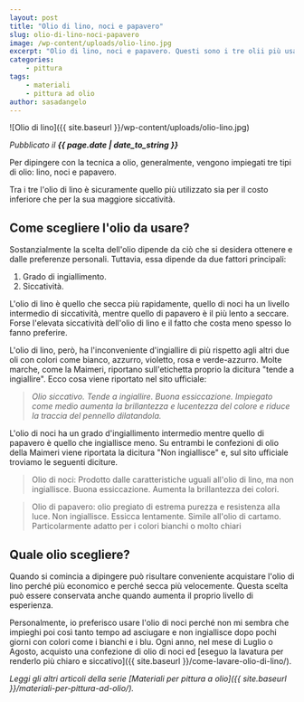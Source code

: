 ```yaml
---
layout: post
title: "Olio di lino, noci e papavero"
slug: olio-di-lino-noci-papavero
image: /wp-content/uploads/olio-lino.jpg
excerpt: "Olio di lino, noci e papavero. Questi sono i tre olii più usati nella pittura ad olio, ma quale tra questi bisogna acquistare?"
categories:
    - pittura
tags:
    - materiali
    - pittura ad olio
author: sasadangelo
---
```


![Olio di lino]({{ site.baseurl }}/wp-content/uploads/olio-lino.jpg)

_Pubblicato il **{{ page.date | date_to_string }}**_

Per dipingere con la tecnica a olio, generalmente, vengono impiegati tre tipi di olio: lino, noci e papavero.

Tra i tre l'olio di lino è sicuramente quello più utilizzato sia per il costo inferiore che per la sua maggiore siccatività.

## Come scegliere l'olio da usare?

Sostanzialmente la scelta dell'olio dipende da ciò che si desidera ottenere e dalle preferenze personali. Tuttavia, essa dipende da due fattori principali:

1. Grado di ingiallimento.
2. Siccatività.

L'olio di lino è quello che secca più rapidamente, quello di noci ha un livello intermedio di siccatività, mentre quello di papavero è il più lento a seccare. Forse l'elevata siccatività dell'olio di lino e il fatto che costa meno spesso lo fanno preferire.

L'olio di lino, però, ha l'inconveniente d'ingiallire di più rispetto agli altri due oli con colori come bianco, azzurro, violetto, rosa e verde-azzurro. Molte marche, come la Maimeri, riportano sull'etichetta proprio la dicitura "tende a ingiallire". Ecco cosa viene riportato nel sito ufficiale:

> _Olio siccativo. Tende a ingiallire. Buona essiccazione. Impiegato come medio aumenta la brillantezza e lucentezza del colore e riduce la traccia del pennello dilatandola._

L'olio di noci ha un grado d'ingiallimento intermedio mentre quello di papavero è quello che ingiallisce meno. Su entrambi le confezioni di olio della Maimeri viene riportata la dicitura "Non ingiallisce" e, sul sito ufficiale troviamo le seguenti diciture.

> Olio di noci: Prodotto dalle caratteristiche uguali all'olio di lino, ma non ingiallisce. Buona essiccazione. Aumenta la brillantezza dei colori.

> Olio di papavero: olio pregiato di estrema purezza e resistenza alla luce. Non ingiallisce. Essicca lentamente. Simile all'olio di cartamo. Particolarmente adatto per i colori bianchi o molto chiari

## Quale olio scegliere?

Quando si comincia a dipingere può risultare conveniente acquistare l'olio di lino perché più economico e perché secca più velocemente. Questa scelta può essere conservata anche quando aumenta il proprio livello di esperienza.

Personalmente, io preferisco usare l'olio di noci perché non mi sembra che impieghi poi così tanto tempo ad asciugare e non ingiallisce dopo pochi giorni con colori come i bianchi e i blu. Ogni anno, nel mese di Luglio o Agosto, acquisto una confezione di olio di noci ed [eseguo la lavatura per renderlo più chiaro e siccativo]({{ site.baseurl }}/come-lavare-olio-di-lino/).

_Leggi gli altri articoli della serie [Materiali per pittura a olio]({{ site.baseurl }}/materiali-per-pittura-ad-olio/)._
